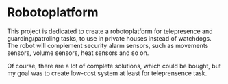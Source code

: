 # Robotoplatform

This project is dedicated to create a robotoplatform for telepresence and guarding/patroling tasks, to use in private houses instead of watchdogs. The robot will complement security alarm sensors, such as movements sensors, volume sensors, heat sensors and so on.</br>

Of course, there are a lot of complete solutions, which could be bought, but my goal was to create low-cost system at least for teleprensence task.
